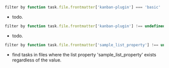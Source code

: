 <!-- placeholder to force blank line before included text -->


```javascript
filter by function task.file.frontmatter['kanban-plugin'] === 'basic'
```

- todo.

```javascript
filter by function task.file.frontmatter['kanban-plugin'] !== undefined
```

- todo.

```javascript
filter by function task.file.frontmatter['sample_list_property'] !== undefined
```

- find tasks in files where the list property 'sample_list_property' exists regardless of the value.


<!-- placeholder to force blank line after included text -->
